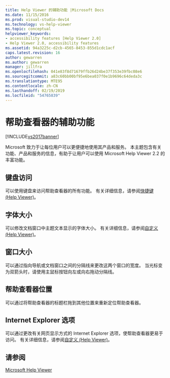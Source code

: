 ```yaml
---
title: Help Viewer 的辅助功能 |Microsoft Docs
ms.date: 11/15/2016
ms.prod: visual-studio-dev14
ms.technology: vs-help-viewer
ms.topic: conceptual
helpviewer_keywords:
- accessibility features [Help Viewer 2.0]
- Help Viewer 2.0, accessibility features
ms.assetid: 94a3225c-d2cb-4565-8453-855d1cdc1acf
caps.latest.revision: 16
author: gewarren
ms.author: gewarren
manager: jillfra
ms.openlocfilehash: 041e83f8d71679ffb26d24be37f353e39fbc08e6
ms.sourcegitcommit: a83c60bb00bf95e6bea037f0e1b9696c64deda3c
ms.translationtype: MTE95
ms.contentlocale: zh-CN
ms.lasthandoff: 02/19/2019
ms.locfileid: "54765839"
---
```

# <a name="accessibility-features-of-the-help-viewer"></a>帮助查看器的辅助功能
[!INCLUDE[vs2017banner](../includes/vs2017banner.md)]

Microsoft 致力于让每位用户可以更便捷地使用其产品和服务。 本主题包含有关功能、产品和服务的信息，有助于让用户可以使用 Microsoft Help Viewer 2.2 的丰富功能。  
  
## <a name="keyboard-access"></a>键盘访问  
 可以使用键盘来访问帮助查看器的所有功能。 有关详细信息，请参阅[快捷键 (Help Viewer)](../ide/shortcut-keys-help-viewer.md)。  
  
## <a name="font-size"></a>字体大小  
 可以修改文档窗口中主题文本显示的字体大小。 有关详细信息，请参阅[自定义 (Help Viewer)](../ide/customize-the-help-viewer.md)。  
  
## <a name="window-size"></a>窗口大小  
 可以通过指向导航或文档窗口之间的分隔线来更改这两个窗口的宽度。 当光标变为双箭头时，请使用主鼠标按钮向左或向右拖动分隔线。  
  
## <a name="help-viewer-position"></a>帮助查看器位置  
 可以通过将帮助查看器的标题栏拖到其他位置来重新定位帮助查看器。  
  
## <a name="internet-explorer-options"></a>Internet Explorer 选项  
 可以通过更改有关网页显示方式的 Internet Explorer 选项，使帮助查看器更易于访问。 有关详细信息，请参阅[自定义 (Help Viewer)](../ide/customize-the-help-viewer.md)。  
  
## <a name="see-also"></a>请参阅  
 [Microsoft Help Viewer](../ide/microsoft-help-viewer.md)
